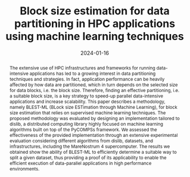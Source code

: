 ---
title: "Block size estimation for data partitioning in HPC applications using machine learning techniques"
date: 2024-01-16
publishDate: 2024-01-16
authors: ["Riccardo Cantini", "Fabrizio Marozzo", "Alessio Orsino", "Domenico Talia", "Paolo Trunfio", "Rosa M. Badia", "Jorge Ejarque", "Fernando V. Novoa"]
publication_types: ["2"]
abstract: "The extensive use of HPC infrastructures and frameworks for running data-intensive applications has led to a growing interest in data partitioning techniques and strategies. In fact, application performance can be heavily affected by how data are partitioned, which in turn depends on the selected size for data blocks, i.e. the block size. Therefore, finding an effective partitioning, i.e. a suitable block size, is a key strategy to speed-up parallel data-intensive applications and increase scalability. This paper describes a methodology, namely BLEST-ML (BLock size ESTimation through Machine Learning), for block size estimation that relies on supervised machine learning techniques. The proposed methodology was evaluated by designing an implementation tailored to dislib, a distributed computing library highly focused on machine learning algorithms built on top of the PyCOMPSs framework. We assessed the effectiveness of the provided implementation through an extensive experimental evaluation considering different algorithms from dislib, datasets, and infrastructures, including the MareNostrum 4 supercomputer. The results we obtained show the ability of BLEST-ML to efficiently determine a suitable way to split a given dataset, thus providing a proof of its applicability to enable the efficient execution of data-parallel applications in high performance environments."
featured: true
publication: "*Journal of Big Data*, vol.11, no. 1, pp. 1-23, 2024"
# url_pdf: "..."
url_project: "https://github.com/rcantini/BLEST-ML"
doi: "https://doi.org/10.1186/s40537-023-00862-w"


# Featured image
# To use, add an image named `featured.jpg/png` to your page's folder. 
image:
  caption: ""
  focal_point: ""
  preview_only: false


tags: ["Machine learning", "Big Data analysis", "Data partitioning", High performance computing]
---
